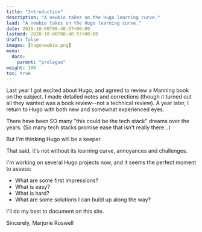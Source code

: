```yaml
---
title: "Introduction"
description: "A newbie takes on the Hugo learning curve."
lead: "A newbie takes on the Hugo learning curve."
date: 2020-10-06T08:48:57+00:00
lastmod: 2020-10-06T08:48:57+00:00
draft: false
images: [hugonewbie.png]
menu:
  docs:
    parent: "prologue"
weight: 100
toc: true
---
```


Last year I got excited about Hugo, and agreed to review a Manning book on the subject. I made detailed notes and corrections (though it turned out all they wanted was a book review--not a technical review). A year later, I return to Hugo with both new and somewhat experienced eyes.

There have been SO many "this could be the tech stack" dreams over the years. (So many tech stacks promise ease that isn't really there...)

But I'm thinking Hugo will be a keeper.

That said, it's not without its learning curve, annoyances and challenges.

I'm working on several Hugo projects now, and it seems the perfect moment to assess:
- What are some first impressions?
- What is easy?
- What is hard?
- What are some solutions I can build up along the way?

I'll do my best to document on this site.

Sincerely, Marjorie Roswell
